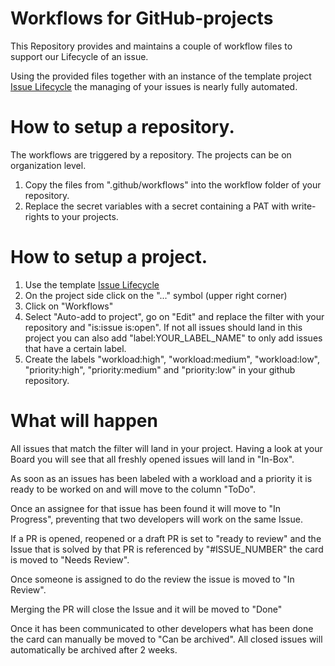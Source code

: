 # Workflows for GitHub-projects
This Repository provides and maintains a couple of workflow files to support our Lifecycle of an issue.

Using the provided files together with an instance of the template project [Issue Lifecycle](https://github.com/orgs/DLR-AMR/projects/7) the managing of your issues is nearly fully automated.

# How to setup a repository.
The workflows are triggered by a repository. The projects can be on organization level.
1. Copy the files from ".github/workflows" into the workflow folder of your repository.
2. Replace the secret variables with a secret containing a PAT with write-rights to your projects.

# How to setup a project. 
1. Use the template [Issue Lifecycle](https://github.com/orgs/DLR-AMR/projects/7)
2. On the project side click on the "..." symbol (upper right corner)
3. Click on "Workflows"
4. Select "Auto-add to project", go on "Edit" and replace the filter with your repository and "is:issue is:open". If not all issues should land in this project you can also add "label:YOUR_LABEL_NAME" to only add issues that have a certain label.
5. Create the labels "workload:high", "workload:medium", "workload:low", "priority:high", "priority:medium" and "priority:low" in your github repository.

# What will happen
All issues that match the filter will land in your project. Having a look at your Board you will see that all freshly opened issues will land in "In-Box". 

As soon as an issues has been labeled with a workload and a priority it is ready to be worked on and will move to the column "ToDo".

Once an assignee for that issue has been found it will move to "In Progress", preventing that two developers will work on the same Issue. 

If a PR is opened, reopened or a draft PR is set to "ready to review" and the Issue that is solved by that PR is referenced by "#ISSUE_NUMBER" the card is moved to "Needs Review". 

Once someone is assigned to do the review the issue is moved to "In Review". 

Merging the PR will close the Issue and it will be moved to "Done" 

Once it has been communicated to other developers what has been done the card can manually be moved to "Can be archived".
All closed issues will automatically be archived after 2 weeks. 